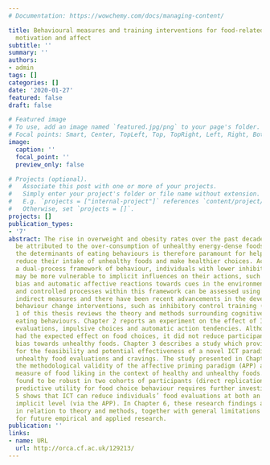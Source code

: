 ```yaml
---
# Documentation: https://wowchemy.com/docs/managing-content/

title: Behavioural measures and training interventions for food-related cognition,
  motivation and affect
subtitle: ''
summary: ''
authors:
- admin
tags: []
categories: []
date: '2020-01-27'
featured: false
draft: false

# Featured image
# To use, add an image named `featured.jpg/png` to your page's folder.
# Focal points: Smart, Center, TopLeft, Top, TopRight, Left, Right, BottomLeft, Bottom, BottomRight.
image:
  caption: ''
  focal_point: ''
  preview_only: false

# Projects (optional).
#   Associate this post with one or more of your projects.
#   Simply enter your project's folder or file name without extension.
#   E.g. `projects = ["internal-project"]` references `content/project/deep-learning/index.md`.
#   Otherwise, set `projects = []`.
projects: []
publication_types:
- '7'
abstract: The rise in overweight and obesity rates over the past decades can primarily
  be attributed to the over-consumption of unhealthy energy-dense foods. Understanding
  the determinants of eating behaviours is therefore paramount for helping individuals
  reduce their intake of unhealthy foods and make healthier choices. According to
  a dual-process framework of behaviour, individuals with lower inhibitory control
  may be more vulnerable to implicit influences on their actions, such as strong approach
  bias and automatic affective reactions towards cues in the environment. Automatic
  and controlled processes within this framework can be assessed using direct and
  indirect measures and there have been recent advancements in the development of
  behaviour change interventions, such as inhibitory control training (ICT). Chapter
  1 of this thesis reviews the theory and methods surrounding cognitive control of
  eating behaviours. Chapter 2 reports an experiment on the effect of ICT on food
  evaluations, impulsive choices and automatic action tendencies. Although training
  had the expected effect on food choices, it did not reduce participants’ approach
  bias towards unhealthy foods. Chapter 3 describes a study which provided evidence
  for the feasibility and potential effectiveness of a novel ICT paradigm for reducing
  unhealthy food evaluations and cravings. The study presented in Chapter 4 investigates
  the methodological validity of the affective priming paradigm (APP) as an indirect
  measure of food liking in the context of healthy and unhealthy foods. The APP was
  found to be robust in two cohorts of participants (direct replication), but its
  predictive utility for food choice behaviour requires further investigation. Chapter
  5 shows that ICT can reduce individuals’ food evaluations at both an explicit and
  implicit level (via the APP). In Chapter 6, these research findings are discussed
  in relation to theory and methods, together with general limitations and directions
  for future empirical and applied research.
publication: ''
links:
- name: URL
  url: http://orca.cf.ac.uk/129213/
---
```


